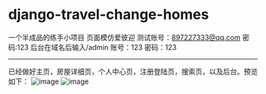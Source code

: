 # django-travel-change-homes
一个半成品的练手小项目
页面模仿爱彼迎
测试账号：897227333@qq.com 密码:123
后台在域名后输入/admin 账号：123 密码：123

------------------------------------------------------------------
已经做好主页，房屋详细页，个人中心页，注册登陆页，搜索页，以及后台。预览如下：
![image](https://github.com/AaronKevinAA/my-image/blob/master/XXX.png)
![image](https://github.com/AaronKevinAA/my-image/blob/master/XXX-detail.png)

